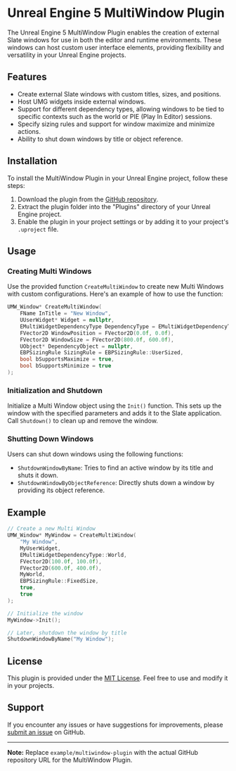 # Unreal Engine 5 MultiWindow Plugin

The Unreal Engine 5 MultiWindow Plugin enables the creation of external Slate windows for use in both the editor and runtime environments. These windows can host custom user interface elements, providing flexibility and versatility in your Unreal Engine projects.

## Features

- Create external Slate windows with custom titles, sizes, and positions.
- Host UMG widgets inside external windows.
- Support for different dependency types, allowing windows to be tied to specific contexts such as the world or PIE (Play In Editor) sessions.
- Specify sizing rules and support for window maximize and minimize actions.
- Ability to shut down windows by title or object reference.

## Installation

To install the MultiWindow Plugin in your Unreal Engine project, follow these steps:

1. Download the plugin from the [GitHub repository](https://github.com/example/multiwindow-plugin).
2. Extract the plugin folder into the "Plugins" directory of your Unreal Engine project.
3. Enable the plugin in your project settings or by adding it to your project's `.uproject` file.

## Usage

### Creating Multi Windows

Use the provided function `CreateMultiWindow` to create new Multi Windows with custom configurations. Here's an example of how to use the function:

```cpp
UMW_Window* CreateMultiWindow(
    FName InTitle = "New Window",
    UUserWidget* Widget = nullptr,
    EMultiWidgetDependencyType DependencyType = EMultiWidgetDependencyType::World,
    FVector2D WindowPosition = FVector2D(0.0f, 0.0f),
    FVector2D WindowSize = FVector2D(800.0f, 600.0f),
    UObject* DependencyObject = nullptr,
    EBPSizingRule SizingRule = EBPSizingRule::UserSized,
    bool bSupportsMaximize = true,
    bool bSupportsMinimize = true
);
```

### Initialization and Shutdown

Initialize a Multi Window object using the `Init()` function. This sets up the window with the specified parameters and adds it to the Slate application. Call `Shutdown()` to clean up and remove the window.

### Shutting Down Windows

Users can shut down windows using the following functions:

- `ShutdownWindowByName`: Tries to find an active window by its title and shuts it down.
- `ShutdownWindowByObjectReference`: Directly shuts down a window by providing its object reference.

## Example

```cpp
// Create a new Multi Window
UMW_Window* MyWindow = CreateMultiWindow(
    "My Window", 
    MyUserWidget, 
    EMultiWidgetDependencyType::World,
    FVector2D(100.0f, 100.0f),
    FVector2D(600.0f, 400.0f),
    MyWorld,
    EBPSizingRule::FixedSize,
    true,
    true
);

// Initialize the window
MyWindow->Init();

// Later, shutdown the window by title
ShutdownWindowByName("My Window");
```

## License

This plugin is provided under the [MIT License](LICENSE). Feel free to use and modify it in your projects.

## Support

If you encounter any issues or have suggestions for improvements, please [submit an issue](https://github.com/example/multiwindow-plugin/issues) on GitHub.

---

**Note:** Replace `example/multiwindow-plugin` with the actual GitHub repository URL for the MultiWindow Plugin.
